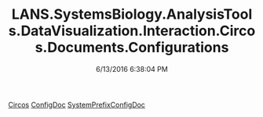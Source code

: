﻿---
title: LANS.SystemsBiology.AnalysisTools.DataVisualization.Interaction.Circos.Documents.Configurations
date: 6/13/2016 6:38:04 PM
---

[Circos](T-LANS.SystemsBiology.AnalysisTools.DataVisualization.Interaction.Circos.Documents.Configurations.Circos.html)
[ConfigDoc](T-LANS.SystemsBiology.AnalysisTools.DataVisualization.Interaction.Circos.Documents.Configurations.ConfigDoc.html)
[SystemPrefixConfigDoc](T-LANS.SystemsBiology.AnalysisTools.DataVisualization.Interaction.Circos.Documents.Configurations.SystemPrefixConfigDoc.html)
